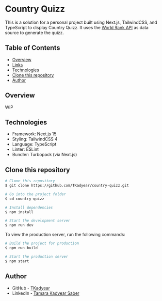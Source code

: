 # Country Quizz
This is a solution for a personal project built using Next.js, TailwindCSS, and TypeScript to display Country Quizz.
It uses the [World Rank API](https://restcountries.com/) as data source to generate the quizz.

## Table of Contents
- [Overview](#overview)  
- [Links](#links)  
- [Technologies](#technologies)  
- [Clone this repository](#clone-this-repository)  
- [Author](#author)

## Overview  
WIP


## Technologies  
- Framework: Next.js 15  
- Styling: TailwindCSS 4  
- Language: TypeScript  
- Linter: ESLint  
- Bundler: Turbopack (via Next.js)

## Clone this repository

```bash
# Clone this repository
$ git clone https://github.com/TKadyear/country-quizz.git

# Go into the project folder
$ cd country-quizz

# Install dependencies
$ npm install

# Start the development server
$ npm run dev
````

To view the production server, run the following commands:

```bash
# Build the project for production
$ npm run build

# Start the production server
$ npm start
```

## Author

- GitHub - [TKadyear](https://github.com/TKadyear)
- LinkedIn - [Tamara Kadyear Saber](https://www.linkedin.com/in/tamara-kadyear-saber/)

